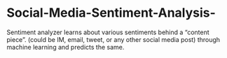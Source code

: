 # Social-Media-Sentiment-Analysis-
Sentiment analyzer learns about various sentiments behind a “content piece”. (could be IM, email, tweet, or any other social media post) through machine learning and predicts the same.
